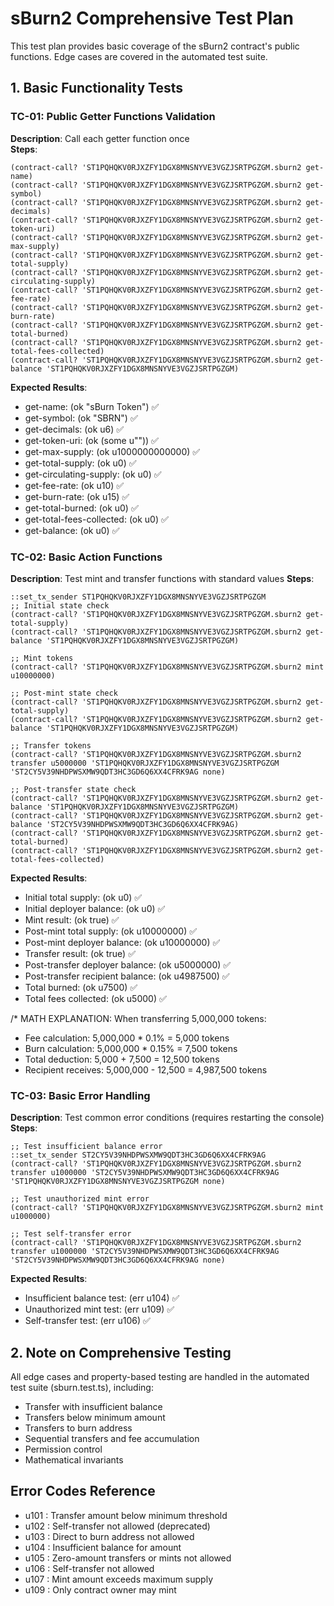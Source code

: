# sBurn2 Comprehensive Test Plan

This test plan provides basic coverage of the sBurn2 contract's public functions. Edge cases are covered in the automated test suite.

## 1. Basic Functionality Tests

### TC-01: Public Getter Functions Validation
**Description**: Call each getter function once  
**Steps**:
```clarity
(contract-call? 'ST1PQHQKV0RJXZFY1DGX8MNSNYVE3VGZJSRTPGZGM.sburn2 get-name)
(contract-call? 'ST1PQHQKV0RJXZFY1DGX8MNSNYVE3VGZJSRTPGZGM.sburn2 get-symbol)
(contract-call? 'ST1PQHQKV0RJXZFY1DGX8MNSNYVE3VGZJSRTPGZGM.sburn2 get-decimals)
(contract-call? 'ST1PQHQKV0RJXZFY1DGX8MNSNYVE3VGZJSRTPGZGM.sburn2 get-token-uri)
(contract-call? 'ST1PQHQKV0RJXZFY1DGX8MNSNYVE3VGZJSRTPGZGM.sburn2 get-max-supply)
(contract-call? 'ST1PQHQKV0RJXZFY1DGX8MNSNYVE3VGZJSRTPGZGM.sburn2 get-total-supply)
(contract-call? 'ST1PQHQKV0RJXZFY1DGX8MNSNYVE3VGZJSRTPGZGM.sburn2 get-circulating-supply)
(contract-call? 'ST1PQHQKV0RJXZFY1DGX8MNSNYVE3VGZJSRTPGZGM.sburn2 get-fee-rate)
(contract-call? 'ST1PQHQKV0RJXZFY1DGX8MNSNYVE3VGZJSRTPGZGM.sburn2 get-burn-rate)
(contract-call? 'ST1PQHQKV0RJXZFY1DGX8MNSNYVE3VGZJSRTPGZGM.sburn2 get-total-burned)
(contract-call? 'ST1PQHQKV0RJXZFY1DGX8MNSNYVE3VGZJSRTPGZGM.sburn2 get-total-fees-collected)
(contract-call? 'ST1PQHQKV0RJXZFY1DGX8MNSNYVE3VGZJSRTPGZGM.sburn2 get-balance 'ST1PQHQKV0RJXZFY1DGX8MNSNYVE3VGZJSRTPGZGM)
```

**Expected Results**:
- get-name: (ok "sBurn Token") ✅
- get-symbol: (ok "SBRN") ✅
- get-decimals: (ok u6) ✅
- get-token-uri: (ok (some u"")) ✅
- get-max-supply: (ok u1000000000000) ✅
- get-total-supply: (ok u0) ✅
- get-circulating-supply: (ok u0) ✅
- get-fee-rate: (ok u10) ✅ 
- get-burn-rate: (ok u15) ✅ 
- get-total-burned: (ok u0) ✅
- get-total-fees-collected: (ok u0) ✅
- get-balance: (ok u0) ✅

### TC-02: Basic Action Functions
**Description**: Test mint and transfer functions with standard values
**Steps**:
```clarity
::set_tx_sender ST1PQHQKV0RJXZFY1DGX8MNSNYVE3VGZJSRTPGZGM
;; Initial state check
(contract-call? 'ST1PQHQKV0RJXZFY1DGX8MNSNYVE3VGZJSRTPGZGM.sburn2 get-total-supply)
(contract-call? 'ST1PQHQKV0RJXZFY1DGX8MNSNYVE3VGZJSRTPGZGM.sburn2 get-balance 'ST1PQHQKV0RJXZFY1DGX8MNSNYVE3VGZJSRTPGZGM)

;; Mint tokens
(contract-call? 'ST1PQHQKV0RJXZFY1DGX8MNSNYVE3VGZJSRTPGZGM.sburn2 mint u10000000)

;; Post-mint state check
(contract-call? 'ST1PQHQKV0RJXZFY1DGX8MNSNYVE3VGZJSRTPGZGM.sburn2 get-total-supply)
(contract-call? 'ST1PQHQKV0RJXZFY1DGX8MNSNYVE3VGZJSRTPGZGM.sburn2 get-balance 'ST1PQHQKV0RJXZFY1DGX8MNSNYVE3VGZJSRTPGZGM)

;; Transfer tokens
(contract-call? 'ST1PQHQKV0RJXZFY1DGX8MNSNYVE3VGZJSRTPGZGM.sburn2 transfer u5000000 'ST1PQHQKV0RJXZFY1DGX8MNSNYVE3VGZJSRTPGZGM 'ST2CY5V39NHDPWSXMW9QDT3HC3GD6Q6XX4CFRK9AG none)

;; Post-transfer state check
(contract-call? 'ST1PQHQKV0RJXZFY1DGX8MNSNYVE3VGZJSRTPGZGM.sburn2 get-balance 'ST1PQHQKV0RJXZFY1DGX8MNSNYVE3VGZJSRTPGZGM)
(contract-call? 'ST1PQHQKV0RJXZFY1DGX8MNSNYVE3VGZJSRTPGZGM.sburn2 get-balance 'ST2CY5V39NHDPWSXMW9QDT3HC3GD6Q6XX4CFRK9AG)
(contract-call? 'ST1PQHQKV0RJXZFY1DGX8MNSNYVE3VGZJSRTPGZGM.sburn2 get-total-burned)
(contract-call? 'ST1PQHQKV0RJXZFY1DGX8MNSNYVE3VGZJSRTPGZGM.sburn2 get-total-fees-collected)
```

**Expected Results**:
- Initial total supply: (ok u0) ✅
- Initial deployer balance: (ok u0) ✅
- Mint result: (ok true) ✅
- Post-mint total supply: (ok u10000000) ✅
- Post-mint deployer balance: (ok u10000000) ✅
- Transfer result: (ok true) ✅
- Post-transfer deployer balance: (ok u5000000) ✅
- Post-transfer recipient balance: (ok u4987500) ✅
- Total burned: (ok u7500) ✅
- Total fees collected: (ok u5000) ✅

/* MATH EXPLANATION:
When transferring 5,000,000 tokens:
- Fee calculation: 5,000,000 * 0.1% = 5,000 tokens
- Burn calculation: 5,000,000 * 0.15% = 7,500 tokens
- Total deduction: 5,000 + 7,500 = 12,500 tokens
- Recipient receives: 5,000,000 - 12,500 = 4,987,500 tokens



### TC-03: Basic Error Handling
**Description**: Test common error conditions (requires restarting the console)
**Steps**:
```clarity
;; Test insufficient balance error
::set_tx_sender ST2CY5V39NHDPWSXMW9QDT3HC3GD6Q6XX4CFRK9AG
(contract-call? 'ST1PQHQKV0RJXZFY1DGX8MNSNYVE3VGZJSRTPGZGM.sburn2 transfer u1000000 'ST2CY5V39NHDPWSXMW9QDT3HC3GD6Q6XX4CFRK9AG 'ST1PQHQKV0RJXZFY1DGX8MNSNYVE3VGZJSRTPGZGM none)

;; Test unauthorized mint error
(contract-call? 'ST1PQHQKV0RJXZFY1DGX8MNSNYVE3VGZJSRTPGZGM.sburn2 mint u1000000)

;; Test self-transfer error
(contract-call? 'ST1PQHQKV0RJXZFY1DGX8MNSNYVE3VGZJSRTPGZGM.sburn2 transfer u1000000 'ST2CY5V39NHDPWSXMW9QDT3HC3GD6Q6XX4CFRK9AG 'ST2CY5V39NHDPWSXMW9QDT3HC3GD6Q6XX4CFRK9AG none)
```

**Expected Results**:
- Insufficient balance test: (err u104) ✅
- Unauthorized mint test: (err u109) ✅
- Self-transfer test: (err u106) ✅



## 2. Note on Comprehensive Testing

All edge cases and property-based testing are handled in the automated test suite (sburn.test.ts), including:
- Transfer with insufficient balance
- Transfers below minimum amount
- Transfers to burn address
- Sequential transfers and fee accumulation
- Permission control
- Mathematical invariants

## Error Codes Reference
- u101 : Transfer amount below minimum threshold
- u102 : Self-transfer not allowed (deprecated)
- u103 : Direct to burn address not allowed
- u104 : Insufficient balance for amount
- u105 : Zero-amount transfers or mints not allowed
- u106 : Self-transfer not allowed
- u107 : Mint amount exceeds maximum supply
- u109 : Only contract owner may mint
